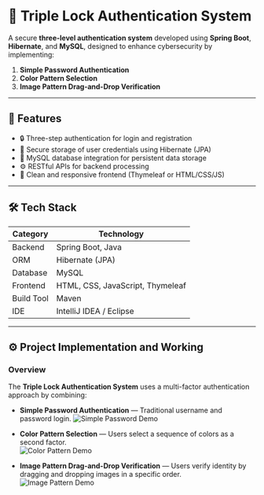 # 🔐 Triple Lock Authentication System

A secure **three-level authentication system** developed using **Spring Boot**, **Hibernate**, and **MySQL**, designed to enhance cybersecurity by implementing:

1. **Simple Password Authentication**
2. **Color Pattern Selection**
3. **Image Pattern Drag-and-Drop Verification**

---

## 🚀 Features

- 🔒 Three-step authentication for login and registration
- 🧠 Secure storage of user credentials using Hibernate (JPA)
- 💾 MySQL database integration for persistent data storage
- ⚙️ RESTful APIs for backend processing
- 🎨 Clean and responsive frontend (Thymeleaf or HTML/CSS/JS)

---

## 🛠️ Tech Stack

| Category        | Technology                             |
|-----------------|----------------------------------------|
| Backend         | Spring Boot, Java                      |
| ORM             | Hibernate (JPA)                        |
| Database        | MySQL                                  |
| Frontend        | HTML, CSS, JavaScript, Thymeleaf       |
| Build Tool      | Maven                                  |
| IDE             | IntelliJ IDEA / Eclipse                |

---

## ⚙️ Project Implementation and Working

### Overview

The **Triple Lock Authentication System** uses a multi-factor authentication approach by combining:

- **Simple Password Authentication** — Traditional username and password login.
   ![Simple Password Demo]()

- **Color Pattern Selection** — Users select a sequence of colors as a second factor.  
  ![Color Pattern Demo]()


- **Image Pattern Drag-and-Drop Verification** — Users verify identity by dragging and dropping images in a specific order.
  ![Image Pattern Demo]()
